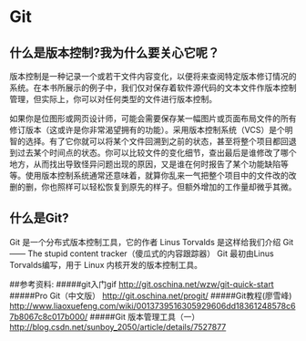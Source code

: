 
# Git

## 什么是版本控制?我为什么要关心它呢？
版本控制是一种记录一个或若干文件内容变化，以便将来查阅特定版本修订情况的系统。在本书所展示的例子中，我们仅对保存着软件源代码的文本文件作版本控制管理，但实际上，你可以对任何类型的文件进行版本控制。

如果你是位图形或网页设计师，可能会需要保存某一幅图片或页面布局文件的所有修订版本（这或许是你非常渴望拥有的功能）。采用版本控制系统（VCS）是个明智的选择。有了它你就可以将某个文件回溯到之前的状态，甚至将整个项目都回退到过去某个时间点的状态。你可以比较文件的变化细节，查出最后是谁修改了哪个地方，从而找出导致怪异问题出现的原因，又是谁在何时报告了某个功能缺陷等等。使用版本控制系统通常还意味着，就算你乱来一气把整个项目中的文件改的改删的删，你也照样可以轻松恢复到原先的样子。但额外增加的工作量却微乎其微。

## 什么是Git?
Git 是一个分布式版本控制工具，它的作者 Linus Torvalds 是这样给我们介绍 Git  —— The stupid content tracker（傻瓜式的内容跟踪器）
Git 最初由Linus Torvalds编写，用于 Linux 内核开发的版本控制工具。


##参考资料:
#####git入门gif
http://git.oschina.net/wzw/git-quick-start
#####Pro Git（中文版）
http://git.oschina.net/progit/
#####Git教程(廖雪峰)
http://www.liaoxuefeng.com/wiki/0013739516305929606dd18361248578c67b8067c8c017b000/
#####Git 版本管理工具（一）
http://blog.csdn.net/sunboy_2050/article/details/7527877

